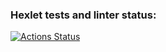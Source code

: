 ### Hexlet tests and linter status:
[![Actions Status](https://github.com/Qwendenefa/frontend-project-44/actions/workflows/hexlet-check.yml/badge.svg)](https://github.com/Qwendenefa/frontend-project-44/actions)